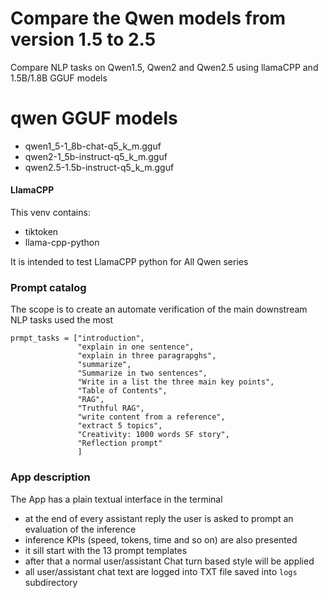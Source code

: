 # Compare the Qwen models from version 1.5 to 2.5
Compare NLP tasks on Qwen1.5, Qwen2 and Qwen2.5 using llamaCPP and 1.5B/1.8B GGUF models

# qwen GGUF models
- qwen1_5-1_8b-chat-q5_k_m.gguf
- qwen2-1_5b-instruct-q5_k_m.gguf
- qwen2.5-1.5b-instruct-q5_k_m.gguf


#### LlamaCPP 

This venv contains:
- tiktoken 
- llama-cpp-python

It is intended to test LlamaCPP python for All Qwen series


### Prompt catalog
The scope is to create an automate verification of the main downstream NLP tasks used the most
```
prmpt_tasks = ["introduction",
               "explain in one sentence",
               "explain in three paragrapghs",
               "summarize",
               "Summarize in two sentences",
               "Write in a list the three main key points",
               "Table of Contents",
               "RAG",
               "Truthful RAG",
               "write content from a reference",
               "extract 5 topics",
               "Creativity: 1000 words SF story",
               "Reflection prompt"
               ]
```

### App description
The App has a plain textual interface in the terminal
- at the end of every assistant reply the user is asked to prompt an evaluation of the inference
- inference KPIs (speed, tokens, time and so on) are also presented
- it sill start with the 13 prompt templates
- after that a normal user/assistant Chat turn based style will be applied
- all user/assistant chat text are logged into TXT file saved into `logs` subdirectory



